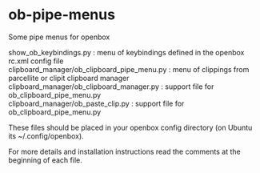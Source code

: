 ob-pipe-menus
=============

Some pipe menus for openbox

show_ob_keybindings.py : menu of keybindings defined in the openbox rc.xml config file  
clipboard_manager/ob_clipboard_pipe_menu.py : menu of clippings from parcellite or clipit clipboard manager
clipboard_manager/ob_clipboard_manager.py : support file for ob_clipboard_pipe_menu.py  
clipboard_manager/ob_paste_clip.py : support file for ob_clipboard_pipe_menu.py  

These files should be placed in your openbox config directory (on Ubuntu its ~/.config/openbox).  

For more details and installation instructions read the comments at the beginning of each file.
